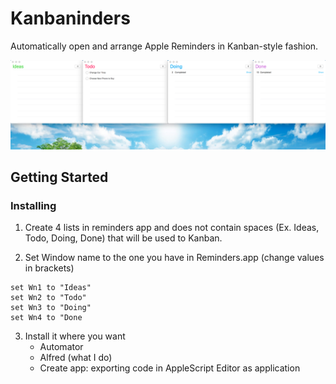 # Kanbaninders
Automatically open and arrange Apple Reminders in Kanban-style fashion.

![](https://raw.githubusercontent.com/rzagreb/kanbaninders/master/Look.png)

## Getting Started

### Installing
1) Create 4 lists in reminders app and does not contain spaces (Ex. Ideas, Todo, Doing, Done) that will be used to Kanban.

2) Set Window name to the one you have in Reminders.app (change values in brackets) 

```
set Wn1 to "Ideas"
set Wn2 to "Todo"
set Wn3 to "Doing"
set Wn4 to "Done
```
   
3) Install it where you want  
	- Automator  
	- Alfred (what I do)    
	- Create app: exporting code in AppleScript Editor as application  
